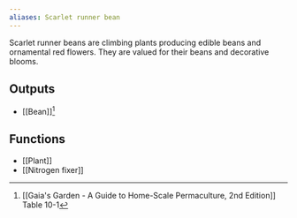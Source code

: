 ```yaml
---
aliases: Scarlet runner bean
---
```

Scarlet runner beans are climbing plants producing edible beans and ornamental red flowers. They are valued for their beans and decorative blooms.
## Outputs
- [[Bean]][^1]
## Functions
- [[Plant]]
- [[Nitrogen fixer]]

[^1]: [[Gaia's Garden - A Guide to Home-Scale Permaculture, 2nd Edition]] Table 10-1
